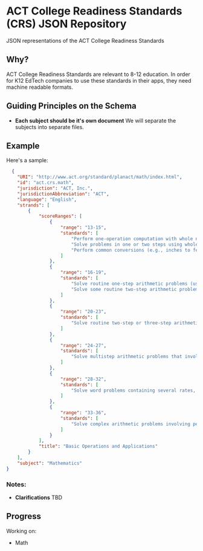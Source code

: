 # ACT College Readiness Standards (CRS) JSON Repository
JSON representations of the ACT College Readiness Standards

## Why?

ACT College Readiness Standards are relevant to 8-12 education. In order for K12 EdTech companies to use these standards in their apps, they need machine readable formats. 

## Guiding Principles on the Schema

* **Each subject should be it's own document**
We will separate the subjects into separate files.

## Example

Here's a sample:

```json
  {
    "URI": "http://www.act.org/standard/planact/math/index.html", 
    "id": "act.crs.math", 
    "jurisdiction": "ACT, Inc.", 
    "jurisdictionAbbreviation": "ACT", 
    "language": "English", 
    "strands": [
        {
            "scoreRanges": [
                {
                    "range": "13-15", 
                    "standards": [
                        "Perform one-operation computation with whole numbers and decimals", 
                        "Solve problems in one or two steps using whole numbers", 
                        "Perform common conversions (e.g., inches to feet or hours to minutes)"
                    ]
                }, 
                {
                    "range": "16-19", 
                    "standards": [
                        "Solve routine one-step arithmetic problems (using whole numbers, fractions, and decimals) such as single-step percent", 
                        "Solve some routine two-step arithmetic problems"
                    ]
                }, 
                {
                    "range": "20-23", 
                    "standards": [
                        "Solve routine two-step or three-step arithmetic problems involving concepts such as rate and proportion, tax added, percentage off, and computing with a given average"
                    ]
                }, 
                {
                    "range": "24-27", 
                    "standards": [
                        "Solve multistep arithmetic problems that involve planning or converting units of measure (e.g., feet per second to miles per hour)"
                    ]
                }, 
                {
                    "range": "28-32", 
                    "standards": [
                        "Solve word problems containing several rates, proportions, or percentages"
                    ]
                }, 
                {
                    "range": "33-36", 
                    "standards": [
                        "Solve complex arithmetic problems involving percent of increase or decrease and problems requiring integration of several concepts from pre-algebra and/or pre-geometry (e.g., comparing percentages or averages, using several ratios, and finding ratios in geometry settings)"
                    ]
                }
            ], 
            "title": "Basic Operations and Applications"
        }
    ], 
    "subject": "Mathematics"
}

```


### Notes:

* **Clarifications** TBD

## Progress

Working on:
* Math

